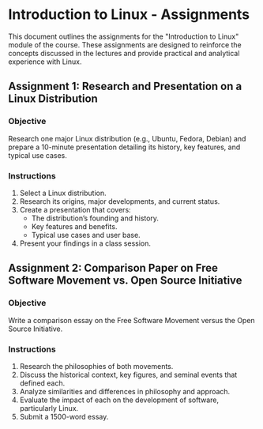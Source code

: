 # Introduction to Linux - Assignments

This document outlines the assignments for the "Introduction to Linux" module of the course. These assignments are designed to reinforce the concepts discussed in the lectures and provide practical and analytical experience with Linux.

## Assignment 1: Research and Presentation on a Linux Distribution

### Objective
Research one major Linux distribution (e.g., Ubuntu, Fedora, Debian) and prepare a 10-minute presentation detailing its history, key features, and typical use cases.

### Instructions
1. Select a Linux distribution.
2. Research its origins, major developments, and current status.
3. Create a presentation that covers:
   - The distribution’s founding and history.
   - Key features and benefits.
   - Typical use cases and user base.
4. Present your findings in a class session.

## Assignment 2: Comparison Paper on Free Software Movement vs. Open Source Initiative

### Objective
Write a comparison essay on the Free Software Movement versus the Open Source Initiative.

### Instructions
1. Research the philosophies of both movements.
2. Discuss the historical context, key figures, and seminal events that defined each.
3. Analyze similarities and differences in philosophy and approach.
4. Evaluate the impact of each on the development of software, particularly Linux.
5. Submit a 1500-word essay.

